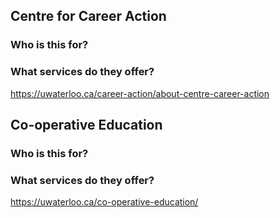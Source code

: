 ## **Centre for Career Action**

### Who is this for?
### What services do they offer?

https://uwaterloo.ca/career-action/about-centre-career-action


## **Co-operative Education**

### Who is this for?
### What services do they offer?

https://uwaterloo.ca/co-operative-education/
